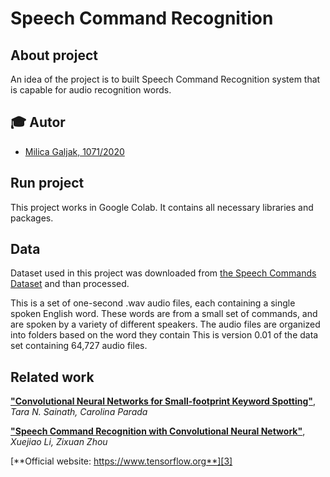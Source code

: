 # Speech Command Recognition

## About project

An idea of the project is to built Speech Command Recognition system that is capable for audio recognition words.

## :mortar_board: Autor
- [Milica Galjak, 1071/2020](https://github.com/milicagaljak)

## Run project

This project works in Google Colab. It contains all necessary libraries and packages.


## Data
Dataset used in this project was downloaded from
[the Speech Commands Dataset](https://ai.googleblog.com/2017/08/launching-speech-commands-dataset.html) and than processed.

This is a set of one-second .wav audio files, each containing a single spoken English word. These words are from a small set of commands, and are spoken by a variety of different speakers. The audio files are organized into folders based on the word they contain
This is version 0.01 of the data set containing 64,727 audio files.

## Related work
[**"Convolutional Neural Networks for Small-footprint Keyword Spotting"**][1], *Tara N. Sainath, Carolina Parada*

[**"Speech Command Recognition with Convolutional
Neural Network"**][2], *Xuejiao Li, Zixuan Zhou*

[**Official website: https://www.tensorflow.org**][3]

[1]: https://static.googleusercontent.com/media/research.google.com/en//pubs/archive/43969.pdf

[2]: http://cs229.stanford.edu/proj2017/final-reports/5244201.pdf

[3]: https://www.tensorflow.org
